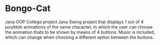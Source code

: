 # Bongo-Cat
Java OOP College project
Java Swing project that displays 1 out of 4 posibble animations of the same character, in which the user can choose the animation thats to be shown by means of 4 buttons.
Music is included, which can change when choosing a different option between the buttons. 
